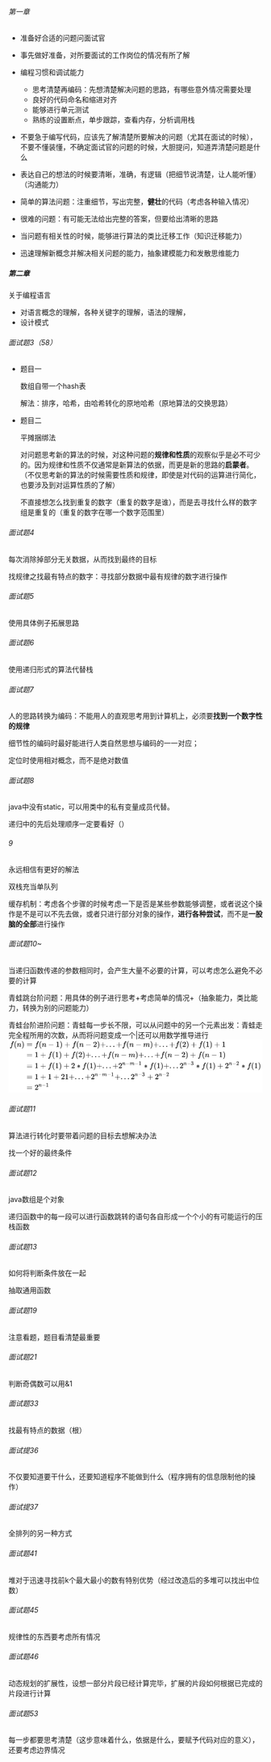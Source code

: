 ###### 第一章 ######

- 准备好合适的问题问面试官

- 事先做好准备，对所要面试的工作岗位的情况有所了解

- 编程习惯和调试能力

  - 思考清楚再编码：先想清楚解决问题的思路，有哪些意外情况需要处理
  - 良好的代码命名和缩进对齐
  - 能够进行单元测试
  - 熟练的设置断点，单步跟踪，查看内存，分析调用栈

- 不要急于编写代码，应该先了解清楚所要解决的问题（尤其在面试的时候），不要不懂装懂，不确定面试官的问题的时候，大胆提问，知道弄清楚问题是什么

- 表达自己的想法的时候要清晰，准确，有逻辑（把细节说清楚，让人能听懂）（沟通能力）

- 简单的算法问题：注重细节，写出完整，**健壮**的代码（考虑各种输入情况）

- 很难的问题：有可能无法给出完整的答案，但要给出清晰的思路

- 当问题有相关性的时候，能够进行算法的类比迁移工作（知识迁移能力）

- 迅速理解新概念并解决相关问题的能力，抽象建模能力和发散思维能力

##### 第二章 #####

关于编程语言

- 对语言概念的理解，各种关键字的理解，语法的理解，
- 设计模式

###### 面试题3（58） ######

- 题目一

  数组自带一个hash表

  解法：排序，哈希，由哈希转化的原地哈希（原地算法的交换思路）

- 题目二

  平摊捆绑法

  对问题思考新的算法的时候，对这种问题的**规律和性质**的观察似乎是必不可少的。因为规律和性质不仅通常是新算法的依据，而更是新的思路的**启蒙者**。（不仅思考新的算法的时候需要性质和规律，即使是对代码的运算进行简化，也要涉及到对运算性质的了解）

  不直接想怎么找到重复的数字（重复的数字是谁），而是去寻找什么样的数字组是重复的（重复的数字在哪一个数字范围里）

###### 面试题4 ######

每次消除掉部分无关数据，从而找到最终的目标

找规律之找最有特点的数字：寻找部分数据中最有规律的数字进行操作

###### 面试题5 ######

使用具体例子拓展思路

###### 面试题6 ######

使用递归形式的算法代替栈

###### 面试题7 ######

人的思路转换为编码：不能用人的直观思考用到计算机上，必须要**找到一个数字性的规律**

细节性的编码时最好能进行人类自然思想与编码的一一对应；

定位时使用相对概念，而不是绝对数值

###### 面试题8 ######

java中没有static，可以用类中的私有变量成员代替。

递归中的先后处理顺序一定要看好（）

###### 9 ######

永远相信有更好的解法

双栈充当单队列

缓存机制：考虑各个步骤的时候考虑一下是否是某些参数能够调整，或者说这个操作是不是可以不先去做，或者只进行部分对象的操作，**进行各种尝试**，而不是**一股脑的全部**进行操作

###### 面试题10~ ######

当递归函数传递的参数相同时，会产生大量不必要的计算，可以考虑怎么避免不必要的计算

青蛙跳台阶问题：用具体的例子进行思考+考虑简单的情况+（抽象能力，类比能力，转换为别的问题能力）

青蛙台阶进阶问题：青蛙每一步长不限，可以从问题中的另一个元素出发：青蛙走完全程所用的次数，从而将问题变成一个|还可以用数学推导进行![](A剑指offer.assets/math21.svg)

######     面试题11 ######

算法进行转化时要带着问题的目标去想解决办法

找一个好的最终条件

###### 面试题12 ######

java数组是个对象

递归函数中的每一段可以进行函数跳转的语句各自形成一个个小的有可能运行的压栈函数

###### 面试题13

如何将判断条件放在一起

抽取通用函数

###### 面试题19

注意看题，题目看清楚最重要

###### 面试题21

判断奇偶数可以用&1

###### 面试题33

找最有特点的数据（根）

###### 面试提36

不仅要知道要干什么，还要知道程序不能做到什么（程序拥有的信息限制他的操作）

###### 面试提37

全排列的另一种方式

###### 面试题41

堆对于迅速寻找前k个最大最小的数有特别优势（经过改造后的多堆可以找出中位数）

###### 面试题45

规律性的东西要考虑所有情况

###### 面试题46

动态规划的扩展性，设想一部分片段已经计算完毕，扩展的片段如何根据已完成的片段进行计算

###### 面试题53

每一步都要思考清楚（这步意味着什么，依据是什么，要赋予代码对应的意义），还要考虑边界情况